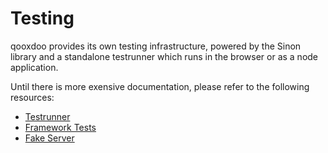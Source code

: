 # Testing

qooxdoo provides its own testing infrastructure, powered by the Sinon library
and a standalone testrunner which runs in the browser or as a node application.

Until there is more exensive documentation,
please refer to the following resources:

 - [Testrunner](../../../compiler/cli/testing.md)
 - [Framework Tests](framework_tests.md)
 - [Fake Server](fake_server.md)
